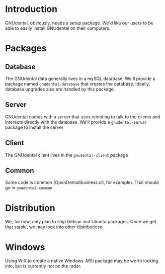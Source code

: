 # Introduction #

GNUdental, obviously, needs a setup package. We'd like our users to be able to easily install GNUdental on their computers.

# Packages #
## Database ##
The GNUdental data generally lives in a mySQL database. We'll provide a package named `gnudental-database` that creates the database.
Ideally, database upgrades also are handled by this package.

## Server ##
GNUdental comes with a server that uses remoting to talk to the clients and interacts directly with the database. We'll provide a `gnudental-server` package to install the server

## Client ##
The GNUdental client lives in the `gnudental-client` package

## Common ##
Some code is common (OpenDentalBusiness.dll, for example). That should go in `gnudental-common`

# Distribution #
We, for now, only plan to ship Debian and Ubuntu packages. Once we get that stable, we may look into other distributiosn

# Windows #
Using WiX to create a native Windows .MSI package may be worth looking into, but is currently not on the radar.